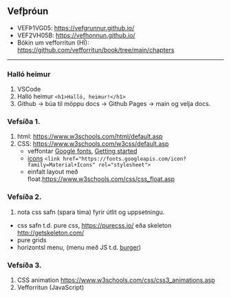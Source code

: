 ## Vefþróun

- VEFÞ1VG05: https://vefgrunnur.github.io/
- VEF2VH05B: https://vefhonnun.github.io/
- Bókin um vefforritun (HÍ): https://github.com/vefforritun/book/tree/main/chapters

---

### Halló heimur
1. VSCode
1. Halló heimur `<h1>Halló, heimur!</h1>`  
1. Github -> búa til möppu docs -> Github Pages -> main og velja docs. 

### Vefsíða 1.
1. html: https://www.w3schools.com/html/default.asp
1. CSS: https://www.w3schools.com/w3css/default.asp
   - veffontar [Google fonts](https://fonts.google.com/), [Getting started](https://developers.google.com/fonts/docs/getting_started)
   - [icons](https://fonts.google.com/icons?selected=Material+Icons:assignment) `<link href="https://fonts.googleapis.com/icon?family=Material+Icons" rel="stylesheet">` 
   - einfalt layout með float.https://www.w3schools.com/css/css_float.asp

### Vefsíða 2.
1. nota css safn (spara tíma) fyrir útlit og uppsetningu. 
  - css safn t.d. pure css, https://purecss.io/ eða skeleton http://getskeleton.com/
  - pure grids
  - horizontsl menu,  (menu með JS t.d. [burger](https://purecss.io/layouts/side-menu/))
 
### Vefsíða 3. 
1. CSS animation https://www.w3schools.com/css/css3_animations.asp
1. Vefforritun (JavaScript)

